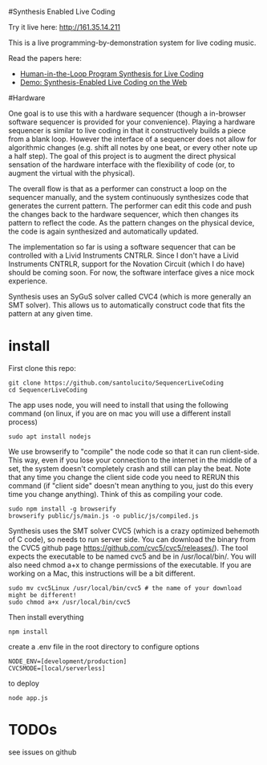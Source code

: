 #Synthesis Enabled Live Coding

Try it live here: http://161.35.14.211

This is a live programming-by-demonstration system for live coding music.

Read the papers here:

- [Human-in-the-Loop Program Synthesis for Live Coding](http://www.marksantolucito.com/papers/farm2021.pdf)
- [Demo: Synthesis-Enabled Live Coding on the Web](http://www.marksantolucito.com/papers/plie2021.pdf)

#Hardware

One goal is to use this with a hardware sequencer (though a in-browser software sequencer is provided for your convenience). Playing a hardware sequencer is similar to live coding in that it constructively builds a piece from a blank loop. However the interface of a sequencer does not allow for algorithmic changes (e.g. shift all notes by one beat, or every other note up a half step). The goal of this project is to augment the direct physical sensation of the hardware interface with the flexibility of code (or, to augment the virtual with the physical).

The overall flow is that as a performer can construct a loop on the sequencer manually, and the system continuously synthesizes code that generates the current pattern. The performer can edit this code and push the changes back to the hardware sequencer, which then changes its pattern to reflect the code. As the pattern changes on the physical device, the code is again synthesized and automatically updated.

The implementation so far is using a software sequencer that can be controlled with a Livid Instruments CNTRLR. Since I don't have a Livid Instruments CNTRLR, support for the Novation Circuit (which I do have) should be coming soon. For now, the software interface gives a nice mock experience.

Synthesis uses an SyGuS solver called CVC4 (which is more generally an SMT solver). This allows us to automatically construct code that fits the pattern at any given time.

# install

First clone this repo:

    git clone https://github.com/santolucito/SequencerLiveCoding
    cd SequencerLiveCoding

The app uses node, you will need to install that using the following command (on linux, if you are on mac you will use a different install process)

    sudo apt install nodejs

We use browserify to "compile" the node code so that it can run client-side. This way,
even if you lose your connection to the internet in the middle of a set, the system doesn't completely crash and still can play the beat.
Note that any time you change the client side code you need to RERUN this command (if "client side" doesn't mean anything to you, just do this every time you change anything).
Think of this as compiling your code.

    sudo npm install -g browserify
    browserify public/js/main.js -o public/js/compiled.js

Synthesis uses the SMT solver CVC5 (which is a crazy optimized behemoth of C code), so needs to run server side. You can download the binary from the CVC5 github page https://github.com/cvc5/cvc5/releases/). The tool expects the executable to be named cvc5 and be in /usr/local/bin/. You will also need chmod a+x to change permissions of the executable. If you are working on a Mac, this instructions will be a bit different.

    sudo mv cvc5Linux /usr/local/bin/cvc5 # the name of your download might be different!
    sudo chmod a+x /usr/local/bin/cvc5

Then install everything

    npm install

create a .env file in the root directory to configure options

    NODE_ENV=[development/production]
    CVC5MODE=[local/serverless]

to deploy

    node app.js

# TODOs

see issues on github

